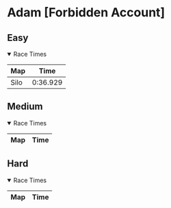 # Adam [Forbidden Account]
## Easy
<details open>
<summary>Race Times</summary>

| Map      | Time  |
| :------------- | :-----: |
| Silo              | 0:36.929 |

</details>

## Medium
<details open>
<summary>Race Times</summary>

| Map      | Time  |
| :------------- | :-----: |

</details>

## Hard
<details open>
<summary>Race Times</summary>

| Map      | Time  |
| :------------- | :-----: |

</details>
